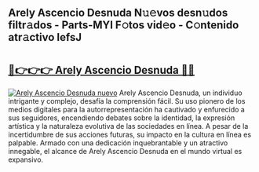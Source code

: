 ## Arely Ascencio Desnuda N𝚞𝚎vos desn𝚞dos filtr𝚊dos - Parts-MYI F𝚘tos vid𝚎o - C𝚘ntenido atr𝚊ctivo IefsJ

# <h2><a href="http://mbcssyg.tromn.icu/?c=Arely+Ascencio+Desnuda">🔗👉👉👉 Arely Ascencio Desnuda 🔗🔗</a></h2>

[![Arely Ascencio Desnuda nuevo](https://i.imgur.com/pEAQMta.gif)](http://mbcssyg.tromn.icu/?c=Arely+Ascencio+Desnuda)
Arely Ascencio Desnuda, un individuo intrigante y complejo, desafía la comprensión fácil. Su uso pionero de los medios digitales para la autorrepresentación ha cautivado y enfurecido a sus seguidores, encendiendo debates sobre la identidad, la expresión artística y la naturaleza evolutiva de las sociedades en línea. A pesar de la incertidumbre de sus acciones futuras, su impacto en la cultura en línea es palpable. Armado con una dedicación inquebrantable y un atractivo innegable, el alcance de Arely Ascencio Desnuda en el mundo virtual es expansivo.
